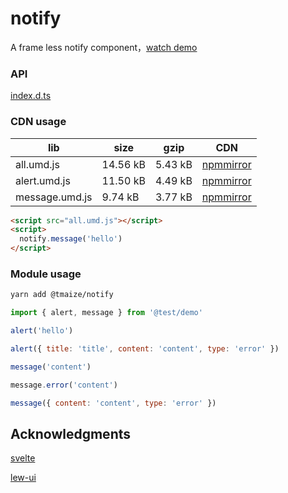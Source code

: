 # notify

A frame less notify component，[watch demo](https://tmaize.github.io/notify/)

### API

[index.d.ts](https://github.com/TMaize/notify/blob/master/src/lib/index.d.ts)

### CDN usage

| lib            | size     | gzip    | CDN                                                                                        |
| -------------- | -------- | ------- | ------------------------------------------------------------------------------------------ |
| all.umd.js     | 14.56 kB | 5.43 kB | [npmmirror](https://registry.npmmirror.com/@tmaize/notify/0.3.0/files/dist/all.umd.js)     |
| alert.umd.js   | 11.50 kB | 4.49 kB | [npmmirror](https://registry.npmmirror.com/@tmaize/notify/0.3.0/files/dist/alert.umd.js)   |
| message.umd.js | 9.74 kB  | 3.77 kB | [npmmirror](https://registry.npmmirror.com/@tmaize/notify/0.3.0/files/dist/message.umd.js) |

```html
<script src="all.umd.js"></script>
<script>
  notify.message('hello')
</script>
```

### Module usage

```bash
yarn add @tmaize/notify
```

```js
import { alert, message } from '@test/demo'

alert('hello')

alert({ title: 'title', content: 'content', type: 'error' })

message('content')

message.error('content')

message({ content: 'content', type: 'error' })
```

## Acknowledgments

[svelte](https://svelte.dev/)

[lew-ui](https://github.com/lewkamtao/lew-ui/blob/main/packages/directives/message/styles/index.scss)
